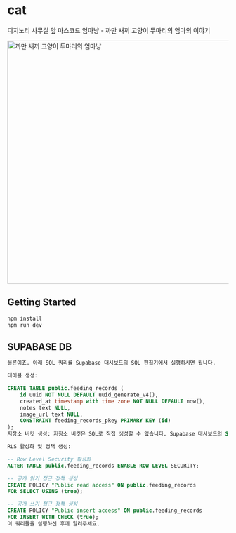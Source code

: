 # cat
디지노리 사무실 앞 마스코드 엄마냥 - 까만 새끼 고양이 두마리의 엄마의 이야기

<img width="555" alt=" 까만 새끼 고양이 두마리의 엄마냥" src="https://github.com/user-attachments/assets/b73d12f2-005d-4ae5-95ac-730b1fbd735a" />


## Getting Started
```bash
npm install
npm run dev
```

## SUPABASE DB
```sql
물론이죠. 아래 SQL 쿼리를 Supabase 대시보드의 SQL 편집기에서 실행하시면 됩니다.

테이블 생성:

CREATE TABLE public.feeding_records (
    id uuid NOT NULL DEFAULT uuid_generate_v4(),
    created_at timestamp with time zone NOT NULL DEFAULT now(),
    notes text NULL,
    image_url text NULL,
    CONSTRAINT feeding_records_pkey PRIMARY KEY (id)
);
저장소 버킷 생성: 저장소 버킷은 SQL로 직접 생성할 수 없습니다. Supabase 대시보드의 Storage 섹션에서 cat-pictures라는 이름의 공개 버킷을 만들어 주세요.

RLS 활성화 및 정책 생성:

-- Row Level Security 활성화
ALTER TABLE public.feeding_records ENABLE ROW LEVEL SECURITY;

-- 공개 읽기 접근 정책 생성
CREATE POLICY "Public read access" ON public.feeding_records
FOR SELECT USING (true);

-- 공개 쓰기 접근 정책 생성
CREATE POLICY "Public insert access" ON public.feeding_records
FOR INSERT WITH CHECK (true);
이 쿼리들을 실행하신 후에 알려주세요.
```
